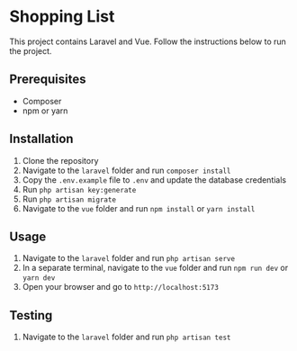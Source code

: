 # Shopping List

This project contains Laravel and Vue. Follow the instructions below to run the project.

## Prerequisites

- Composer
- npm or yarn

## Installation

1. Clone the repository
2. Navigate to the `laravel` folder and run `composer install`
3. Copy the `.env.example` file to `.env` and update the database credentials
4. Run `php artisan key:generate`
5. Run `php artisan migrate`
6. Navigate to the `vue` folder and run `npm install` or `yarn install`

## Usage

1. Navigate to the `laravel` folder and run `php artisan serve`
2. In a separate terminal, navigate to the `vue` folder and run `npm run dev` or `yarn dev`
3. Open your browser and go to `http://localhost:5173`

## Testing

1. Navigate to the `laravel` folder and run `php artisan test`
